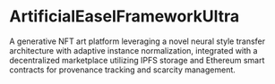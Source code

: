 # ArtificialEaselFrameworkUltra
A generative NFT art platform leveraging a novel neural style transfer architecture with adaptive instance normalization, integrated with a decentralized marketplace utilizing IPFS storage and Ethereum smart contracts for provenance tracking and scarcity management.
